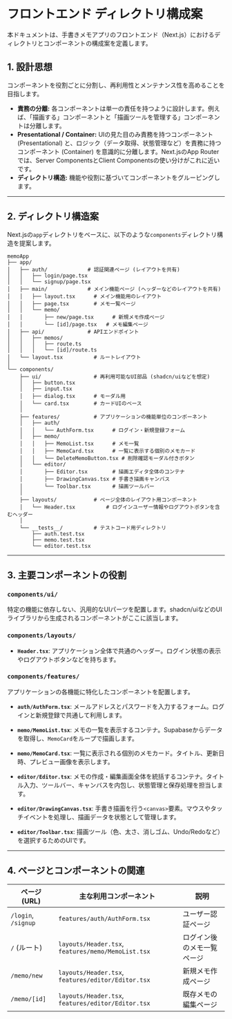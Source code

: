 # フロントエンド ディレクトリ構成案

本ドキュメントは、手書きメモアプリのフロントエンド（Next.js）におけるディレクトリとコンポーネントの構成案を定義します。

## 1. 設計思想

コンポーネントを役割ごとに分割し、再利用性とメンテナンス性を高めることを目指します。

- **責務の分離:** 各コンポーネントは単一の責任を持つように設計します。例えば、「描画する」コンポーネントと「描画ツールを管理する」コンポーネントは分離します。
- **Presentational / Container:** UIの見た目のみ責務を持つコンポーネント (Presentational) と、ロジック（データ取得、状態管理など）を責務に持つコンポーネント (Container) を意識的に分離します。Next.jsのApp Routerでは、Server ComponentsとClient Componentsの使い分けがこれに近いです。
- **ディレクトリ構造:** 機能や役割に基づいてコンポーネントをグルーピングします。

---

## 2. ディレクトリ構造案

Next.jsの`app`ディレクトリをベースに、以下のような`components`ディレクトリ構造を提案します。

```plaintext
memoApp
├── app/
│   ├── auth/             # 認証関連ページ (レイアウトを共有)
│   │   ├── login/page.tsx
│   │   └── signup/page.tsx
│   ├── main/             # メイン機能ページ (ヘッダーなどのレイアウトを共有)
│   │   ├── layout.tsx      # メイン機能用のレイアウト
│   │   ├── page.tsx        # メモ一覧ページ
│   │   └── memo/
│   │       ├── new/page.tsx      # 新規メモ作成ページ
│   │       └── [id]/page.tsx   # メモ編集ページ
│   ├── api/              # APIエンドポイント
│   │   ├── memos/
│   │   │   ├── route.ts
│   │   │   └── [id]/route.ts
│   └── layout.tsx          # ルートレイアウト
│
└── components/
    ├── ui/                 # 再利用可能なUI部品 (shadcn/uiなどを想定)
    │   ├── button.tsx
    │   ├── input.tsx
    │   ├── dialog.tsx      # モーダル用
    │   └── card.tsx        # カードUIのベース
    │
    ├── features/           # アプリケーションの機能単位のコンポーネント
    │   ├── auth/
    │   │   └── AuthForm.tsx      # ログイン・新規登録フォーム
    │   ├── memo/
    │   │   ├── MemoList.tsx      # メモ一覧
    │   │   ├── MemoCard.tsx      # 一覧に表示する個別のメモカード
    │   │   └── DeleteMemoButton.tsx # 削除確認モーダル付きボタン
    │   └── editor/
    │       ├── Editor.tsx        # 描画エディタ全体のコンテナ
    │       ├── DrawingCanvas.tsx # 手書き描画キャンバス
    │       └── Toolbar.tsx       # 描画ツールバー
    │
    ├── layouts/            # ページ全体のレイアウト用コンポーネント
    │   └── Header.tsx          # ログインユーザー情報やログアウトボタンを含むヘッダー
    │
    └── __tests__/          # テストコード用ディレクトリ
        ├── auth.test.tsx
        ├── memo.test.tsx
        └── editor.test.tsx
```

---

## 3. 主要コンポーネントの役割

### `components/ui/`

特定の機能に依存しない、汎用的なUIパーツを配置します。shadcn/uiなどのUIライブラリから生成されるコンポーネントがここに該当します。

### `components/layouts/`

- **`Header.tsx`**: アプリケーション全体で共通のヘッダー。ログイン状態の表示やログアウトボタンなどを持ちます。

### `components/features/`

アプリケーションの各機能に特化したコンポーネントを配置します。

- **`auth/AuthForm.tsx`**: メールアドレスとパスワードを入力するフォーム。ログインと新規登録で共通して利用します。

- **`memo/MemoList.tsx`**: メモの一覧を表示するコンテナ。Supabaseからデータを取得し、`MemoCard`をループで描画します。

- **`memo/MemoCard.tsx`**: 一覧に表示される個別のメモカード。タイトル、更新日時、プレビュー画像を表示します。

- **`editor/Editor.tsx`**: メモの作成・編集画面全体を統括するコンテナ。タイトル入力、ツールバー、キャンバスを内包し、状態管理と保存処理を担当します。

- **`editor/DrawingCanvas.tsx`**: 手書き描画を行う`<canvas>`要素。マウスやタッチイベントを処理し、描画データを状態として管理します。

- **`editor/Toolbar.tsx`**: 描画ツール（色、太さ、消しゴム、Undo/Redoなど）を選択するためのUIです。

---

## 4. ページとコンポーネントの関連

| ページ (URL)             | 主な利用コンポーネント                               | 説明                               |
| ------------------------ | ---------------------------------------------------- | ---------------------------------- |
| `/login`, `/signup`      | `features/auth/AuthForm.tsx`                         | ユーザー認証ページ                 |
| `/` (ルート)             | `layouts/Header.tsx`, `features/memo/MemoList.tsx`   | ログイン後のメモ一覧ページ         |
| `/memo/new`              | `layouts/Header.tsx`, `features/editor/Editor.tsx`   | 新規メモ作成ページ                 |
| `/memo/[id]`             | `layouts/Header.tsx`, `features/editor/Editor.tsx`   | 既存メモの編集ページ               |

